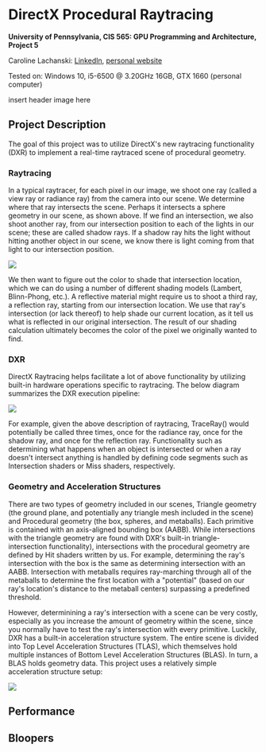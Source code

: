 # DirectX Procedural Raytracing
**University of Pennsylvania, CIS 565: GPU Programming and Architecture,
Project 5**

Caroline Lachanski: [LinkedIn](https://www.linkedin.com/in/caroline-lachanski/), [personal website](http://carolinelachanski.com/)

Tested on: Windows 10, i5-6500 @ 3.20GHz 16GB, GTX 1660 (personal computer)

insert header image here

## Project Description

The goal of this project was to utilize DirectX's new raytracing functionality (DXR) to implement a real-time raytraced scene of procedural geometry.

### Raytracing

In a typical raytracer, for each pixel in our image, we shoot one ray (called a view ray or radiance ray) from the camera into our scene. We determine where that ray intersects the scene. Perhaps it intersects a sphere geometry in our scene, as shown above. If we find an intersection, we also shoot another ray, from our intersection position to each of the lights in our scene; these are called shadow rays. If a shadow ray hits the light without hitting another object in our scene, we know there is light coming from that light to our intersection position. 

![](images/raytrace.jpg)

We then want to figure out the color to shade that intersection location, which we can do using a number of different shading models (Lambert, Blinn-Phong, etc.). A reflective material might require us to shoot a third ray, a reflection ray, starting from our intersection location. We use that ray's intersection (or lack thereof) to help shade our current location, as it tell us what is reflected in our original intersection. The result of our shading calculation ultimately becomes the color of the pixel we originally wanted to find.

### DXR

DirectX Raytracing helps facilitate a lot of above functionality by utilizing built-in hardware operations specific to raytracing. The below diagram summarizes the DXR execution pipeline:

![](images/pipeline.png)

For example, given the above description of raytracing, TraceRay() would potentially be called three times, once for the radiance ray, once for the shadow ray, and once for the reflection ray. Functionality such as determining what happens when an object is intersected or when a ray doesn't intersect anything is handled by defining code segments such as Intersection shaders or Miss shaders, respectively.

### Geometry and Acceleration Structures

There are two types of geometry included in our scenes, Triangle geometry (the ground plane, and potentially any triangle mesh included in the scene) and Procedural geometry (the box, spheres, and metaballs). Each primitive is contained with an axis-aligned bounding box (AABB). While intersections with the triangle geometry are found with DXR's built-in triangle-intersection functionality), intersections with the procedural geometry are defined by Hit shaders written by us. For example, determining the ray's intersection with the box is the same as determining intersection with an AABB. Intersection with metaballs requires ray-marching through all of the metaballs to determine the first location with a "potential" (based on our ray's location's distance to the metaball centers) surpassing a predefined threshold.

However, determinining a ray's intersection with a scene can be very costly, especially as you increase the amount of geometry within the scene, since you normally have to test the ray's intersection with every primitive. Luckily, DXR has a built-in acceleration structure system. The entire scene is divided into Top Level Acceleration Structures (TLAS), which themselves hold multiple instances of Bottom Level Acceleration Structures (BLAS). In turn, a BLAS holds geometry data. This project uses a relatively simple acceleration structure setup:

![](images/accelexplained.png)



## Performance

## Bloopers
